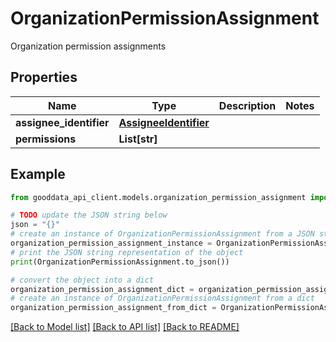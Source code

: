 # OrganizationPermissionAssignment

Organization permission assignments

## Properties

Name | Type | Description | Notes
------------ | ------------- | ------------- | -------------
**assignee_identifier** | [**AssigneeIdentifier**](AssigneeIdentifier.md) |  | 
**permissions** | **List[str]** |  | 

## Example

```python
from gooddata_api_client.models.organization_permission_assignment import OrganizationPermissionAssignment

# TODO update the JSON string below
json = "{}"
# create an instance of OrganizationPermissionAssignment from a JSON string
organization_permission_assignment_instance = OrganizationPermissionAssignment.from_json(json)
# print the JSON string representation of the object
print(OrganizationPermissionAssignment.to_json())

# convert the object into a dict
organization_permission_assignment_dict = organization_permission_assignment_instance.to_dict()
# create an instance of OrganizationPermissionAssignment from a dict
organization_permission_assignment_from_dict = OrganizationPermissionAssignment.from_dict(organization_permission_assignment_dict)
```
[[Back to Model list]](../README.md#documentation-for-models) [[Back to API list]](../README.md#documentation-for-api-endpoints) [[Back to README]](../README.md)


